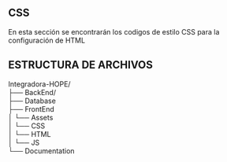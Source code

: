 ## **CSS**
En esta sección se encontrarán los codigos de estilo CSS para la configuración de HTML

## **ESTRUCTURA DE ARCHIVOS**
Integradora-HOPE/<br>
├── BackEnd/<br>
├── Database<br>
├── FrontEnd <br>
│ └── Assets<br>
│ └── CSS <br>
│ └── HTML <br>
│ └── JS <br>
└── Documentation <br>
